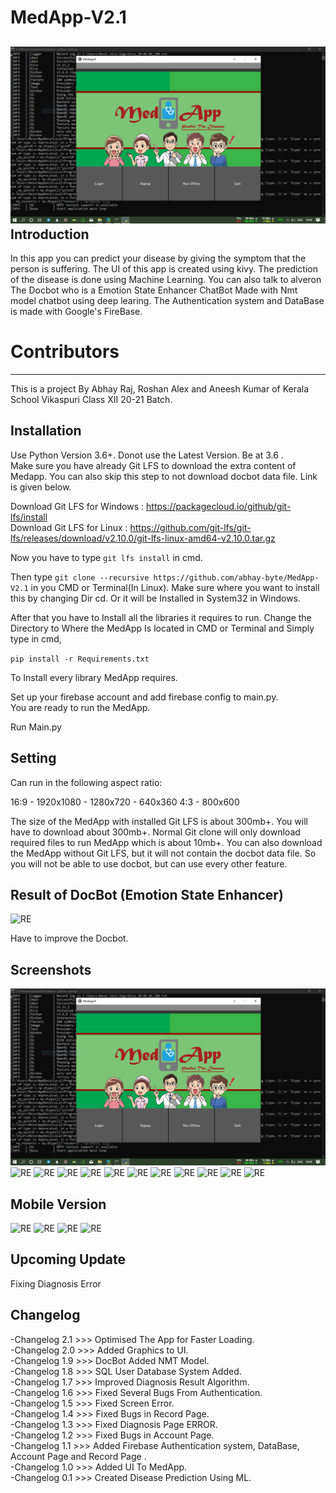 # MedApp-V2.1
![RE](/Screenshots/1.PNG)
Introduction
------------
In this app you can predict your disease by giving the symptom that the person is suffering.
The UI of this app is created using kivy. The prediction of the disease is done using Machine Learning.
You can also talk to alveron The Docbot who is a Emotion State Enhancer ChatBot Made with Nmt model chatbot using deep learing.
The Authentication system and DataBase is made with Google's FireBase.

# Contributors
---------------
This is a project By Abhay Raj, Roshan Alex and Aneesh Kumar of Kerala School Vikaspuri Class XII 20-21 Batch. 


Installation
------------
Use Python Version 3.6+. Donot use the Latest Version. Be at 3.6 .<br/>
Make sure you have already Git LFS to download the extra content of Medapp. You can also skip this step to not download docbot data file. Link is given below.<br/>

Download Git LFS for Windows : https://packagecloud.io/github/git-lfs/install<br/>
Download Git LFS for Linux : https://github.com/git-lfs/git-lfs/releases/download/v2.10.0/git-lfs-linux-amd64-v2.10.0.tar.gz

Now you have to type ```git lfs install``` in cmd.

Then type ```git clone --recursive https://github.com/abhay-byte/MedApp-V2.1``` in you CMD or Terminal(In Linux). Make sure where you want to install this by changing Dir cd. Or it will be Installed in System32 in Windows.<br/>  

After that you have to Install all the libraries it requires to run. Change the Directory to Where the MedApp Is located in CMD or Terminal and Simply type in cmd,

```pip install -r Requirements.txt```

To Install every library MedApp requires.

Set up your firebase account and add firebase config to main.py.<br/>
You are ready to run the MedApp.

Run Main.py

Setting
-------
Can run in the following aspect ratio:<br/>

16:9 - 1920x1080 - 1280x720 - 640x360
4:3 - 800x600 <br/>

The size of the MedApp with installed Git LFS is about 300mb+. You will have to download about 300mb+. Normal Git clone will only download required files to run MedApp which is about 10mb+. You can also download the MedApp without Git LFS, but it will not contain the docbot data file. So you will not be able to use docbot, but can use every other feature. 

Result of DocBot (Emotion State Enhancer)
----------------------------------------
![RE](/Screenshots/Capture.PNG)

Have to improve the Docbot.

Screenshots
-----------
![RE](/Screenshots/1.PNG)
![RE](/Screenshots/2.PNG)
![RE](/Screenshots/3.PNG)
![RE](/Screenshots/4.PNG)
![RE](/Screenshots/5.PNG)
![RE](/Screenshots/6.PNG)
![RE](/Screenshots/7.PNG)
![RE](/Screenshots/8.PNG)
![RE](/Screenshots/9.PNG)
![RE](/Screenshots/10.PNG)
![RE](/Screenshots/11.PNG)
![RE](/Screenshots/12.PNG)

Mobile Version
--------------
![RE](/Screenshots/10.png)
![RE](/Screenshots/11.png)
![RE](/Screenshots/12.png)
![RE](/Screenshots/13.png)

Upcoming Update
---------------
Fixing Diagnosis Error

Changelog
-------
-Changelog 2.1 >>> Optimised The App for Faster Loading.<br/>
-Changelog 2.0 >>> Added Graphics to UI.<br/>
-Changelog 1.9 >>> DocBot Added NMT Model.<br />
-Changelog 1.8 >>> SQL User Database System Added.<br />
-Changelog 1.7 >>> Improved Diagnosis Result Algorithm.<br />
-Changelog 1.6 >>> Fixed Several Bugs From Authentication.<br />
-Changelog 1.5 >>> Fixed Screen Error.<br />
-Changelog 1.4 >>> Fixed Bugs in Record Page.<br />
-Changelog 1.3 >>> Fixed Diagnosis Page ERROR.<br />
-Changelog 1.2 >>> Fixed Bugs in Account Page.<br />
-Changelog 1.1 >>> Added Firebase Authentication system, DataBase, Account Page and Record Page .<br />
-Changelog 1.0 >>> Added UI To MedApp.<br />
-Changelog 0.1 >>> Created Disease Prediction Using ML.<br />
